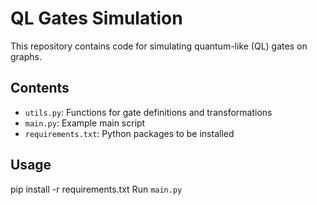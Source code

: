 # QL Gates Simulation

This repository contains code for simulating quantum-like (QL) gates on graphs.

## Contents
- `utils.py`: Functions for gate definitions and transformations
- `main.py`: Example main script
- `requirements.txt`: Python packages to be installed

## Usage
pip install -r requirements.txt
Run `main.py` 
